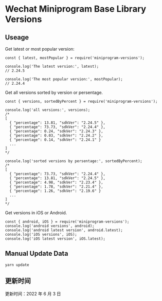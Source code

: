 
# Wechat Miniprogram Base Library Versions

## Useage

Get latest or most popular version:

```;
const { latest, mostPopular } = require('miniprogram-versions');

console.log('The latest version:', latest);
// 2.24.5

console.log('The most popular version:', mostPopular);
// 2.24.4

```

Get all versions sorted by version or persentage.

```
const { versions, sortedByPercent } = require('miniprogram-versions');

console.log('all versions:', versions);
/*
[
  { "percentage": 13.81, "sdkVer": "2.24.5" },
  { "percentage": 73.73, "sdkVer": "2.24.4" },
  { "percentage": 0.24, "sdkVer": "2.24.3" },
  { "percentage": 0.03, "sdkVer": "2.24.2" },
  { "percentage": 0.14, "sdkVer": "2.24.1" }
  ...
]
*/

console.log('sorted versions by persentage:', sortedByPercent);
/*
[
  { "percentage": 73.73, "sdkVer": "2.24.4" },
  { "percentage": 13.81, "sdkVer": "2.24.5" },
  { "percentage": 4.98, "sdkVer": "2.23.4" },
  { "percentage": 1.78, "sdkVer": "2.21.4" },
  { "percentage": 1.26, "sdkVer": "2.19.6" }
  ...
]
*/
```

Get versions in iOS or Android.

```
const { android, iOS } = require('miniprogram-versions');
console.log('android versions', android);
console.log('android latest version', android.latest);
console.log('iOS versions', iOS);
console.log('iOS latest version', iOS.latest);
```

## Manual Update Data

```
yarn update
```

## 更新时间

更新时间：2022 年 6 月 3 日
